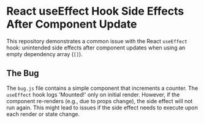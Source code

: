 # React useEffect Hook Side Effects After Component Update

This repository demonstrates a common issue with the React `useEffect` hook: unintended side effects after component updates when using an empty dependency array (`[]`).

## The Bug

The `bug.js` file contains a simple component that increments a counter.  The `useEffect` hook logs 'Mounted!' only on initial render.  However, if the component re-renders (e.g., due to props change), the side effect will not run again. This might lead to issues if the side effect needs to execute upon each render or state change.
